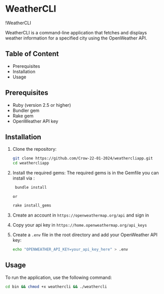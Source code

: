 # WeatherCLI

!WeatherCLI

WeatherCLI is a command-line application that fetches and displays weather information for a specified city using the OpenWeather API.

## Table of Content

- Prerequisites
- Installation
- Usage

## Prerequisites

- Ruby (version 2.5 or higher)
- Bundler gem
- Rake gem
- OpenWeather API key

## Installation

1. Clone the repository:

   ```sh
   git clone https://github.com/Crow-22-01-2024/weathercliapp.git
   cd weathercliapp
   ```

2. Install the required gems:
   The required gems is in the Gemfile you can install via :

   ```sh
    bundle install
   ```

   `or`

   ```sh
   rake install_gems
   ```

3. Create an account in `https://openweathermap.org/api` and sign in

4. Copy your api key in `https://home.openweathermap.org/api_keys`

5. Create a `.env` file in the root directory and add your OpenWeather API key:
   ```sh
   echo "OPENWEATHER_API_KEY=your_api_key_here" > .env
   ```

## Usage

To run the application, use the following command:

```sh
cd bin && chmod +x weathercli && ./weathercli
```
